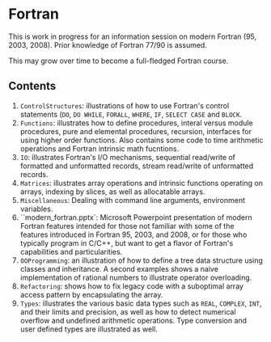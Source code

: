 Fortran
=======

This is work in progress for an information session on modern Fortran
(95, 2003, 2008).  Prior knowledge of Fortran 77/90 is assumed.

This may grow over time to become a full-fledged Fortran course.

Contents
--------
1. `ControlStructures`: illustrations of how to use Fortran's control
    statements (`DO`, `DO WHILE`, `FORALL`, `WHERE`, `IF`, `SELECT CASE` and
    `BLOCK`.
1. `Functions`: illustrates how to define procedures, interal versus
    module procedures, pure and elemental procedures, recursion,
    interfaces for using higher order functions.  Also contains some
    code to time arithmetic operations and Fortran intrinsic math
    fucntions.
1. `IO`: illustrates Fortran's I/O mechanisms, sequential read/write of
    formatted and unformatted records, stream read/write of unformatted
    records.
1. `Matrices`: illustrates array operations and intrinsic functions
    operating on arrays, indexing by slices,  as well as allocatable arrays.
1. `Miscellaneous`: Dealing with command line arguments, environment
    variables.
1. ``modern_fortran.pptx`: Microsoft Powerpoint presentation of modern
    Fortran features intended for those not familiar with some of the
    features introduced in Fortran 95, 2003, and 2008, or for those who
    typically program in C/C++, but want to get a flavor of Fortran's
    capabilities and particularities.
1. `OOProgramming`: an illustration of how to define a tree data structure
    using classes and inheritance.  A second examples shows a naive
    implementation of rational numbers to illustrate operator overloading.
1. `Refactoring`: shows how to fix legacy code with a suboptimal array
    access pattern by encapsulating the array.
1. `Types`: illustrates the various basic data types such as `REAL`,
    `COMPLEX`, `INT`, and their limits and precision, as well as how
    to detect numerical overflow and undefined arithmetic operations.
    Type conversion and user defined types are illustrated as well.
